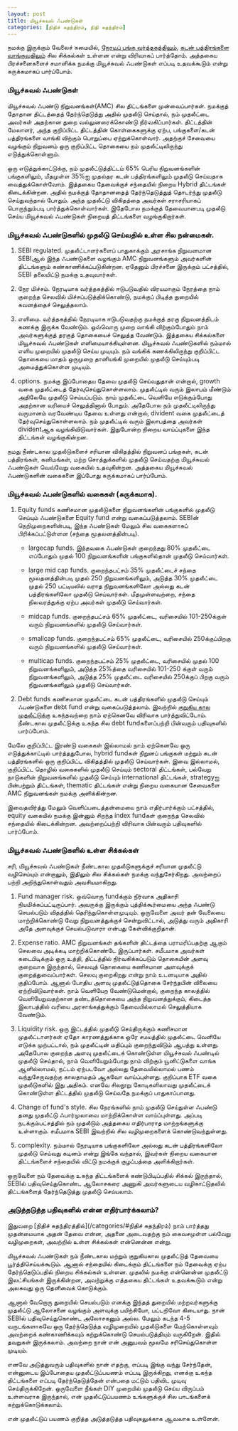 ```yaml
---
layout: post
title: மியூச்சுவல் ஃபண்டுகள்
categories: [நிதிச் சுதந்திரம், நிதி சுதந்திரம்]
---
```


நமக்கு இருக்கும் வேலைச் சுமையில், [நேரடிப் பங்கு வர்த்தகத்திலும்](/13), [கடன் பத்திரங்களை வாங்குவதிலும்](/15) சில சிக்கல்கள் உள்ளன என்று விரிவாகப் பார்த்தோம். அத்தகைய பிரச்சனைகளைச் சமாளிக்க நமக்கு மியூச்சுவல் ஃபண்டுகள் எப்படி உதவக்கூடும் என்று சுருக்கமாகப் பார்ப்போம்.


### மியூச்சுவல் ஃபண்டுகள்
மியூச்சுவல் ஃபண்டு நிறுவனங்கள்(AMC) சில திட்டங்களை முன்வைப்பார்கள். நமக்குத் தோதான திட்டத்தைத் தேர்ந்தெடுத்து அதில் முதலீடு செய்தால், நம் முதலீட்டை அவர்கள் அதற்கான துறை வல்லுனரைக்கொண்டு நிர்வகிப்பார்கள். திட்டத்தின் மேலாளர், அந்த குறிப்பிட்ட திட்டத்தின் கொள்கைகளுக்கு ஏற்ப, பங்குகளை/கடன் பத்திரங்களை வாங்கி விற்கும் பொறுப்பை ஏற்றுக்கொள்வார். அதற்குச் சேவையை வழங்கும் நிறுவனம் ஒரு குறிப்பிட்ட தொகையை நம் முதலீட்டிலிருந்து எடுத்துக்கொள்ளும்.

ஒரு எடுத்துக்காட்டுக்கு, நம் முதலீட்டுத்திட்டம் 65% பெரிய நிறுவனங்களின் பங்குகளிலும், மீதமுள்ள 35%ஐ முதல்தர கடன் பத்திரங்களிலும் முதலீடு செய்வதாக வைத்துக்கொள்வோம். இத்தகைய தேவைக்குச் சந்தையில் நிறைய Hybrid திட்டங்கள் கிடைக்கின்றன. அதில் நமக்குத் தோதானதைத் தேர்ந்தெடுத்துத் தொடர்ந்து முதலீடு செய்துவந்தால் போதும். அந்த முதலீட்டு விகிதத்தை அவர்கள் சராசரியாகப் பொருந்தும்படி பார்த்துக்கொள்வார்கள். இதேபோல நமக்குத் தேவையானபடி முதலீடு செய்ய மியூச்சுவல் ஃபண்டுகள் நிறையத் திட்டங்களை வழங்குகிறார்கள்.


### மியூச்சுவல் ஃபண்டுகளில் முதலீடு செய்வதில் உள்ள சில நன்மைகள்.

1. SEBI regulated. முதலீட்டாளர்களைப் பாதுகாக்கும் அரசாங்க நிறுவனமான SEBIஆல் இந்த ஃபண்டுகளை வழங்கும் AMC நிறுவனங்களும் அவர்களின் திட்டங்களும் கண்காணிக்கப்படுகின்றன. ஏதேனும் பிரச்சனை இருக்கும் பட்சத்தில், SEBI தலையிட்டு நமக்கு உதவுவார்கள்.

2. நேர மிச்சம். நேரடியாக வர்த்தகத்தில் ஈடுபடுவதில் விரயமாகும் நேரத்தை நாம் குறைந்த செலவில் மிச்சப்படுத்திக்கொண்டு, நமக்குப் பிடித்த துறையில் கவனத்தைச் செலுத்தலாம்.

3. எளிமை. வர்த்தகத்தில் நேரடியாக ஈடுபடுவதற்கு நமக்குத் தரகு நிறுவனத்திடம் கணக்கு இருக்க வேண்டும். ஒவ்வொரு முறை வாங்கி விற்கும்போதும் நாம் அவர்களுக்குத் தரகுத் தொகையைச் செலுத்த வேண்டும். இத்தகைய சிக்கல்களை மியூச்சுவல் ஃபண்டுகள் எளிமையாக்கியுள்ளன. மியூச்சுவல் ஃபண்டுகளில் நம்மால் எளிய முறையில் முதலீடு செய்ய முடியும். நம் வங்கிக் கணக்கிலிருந்து குறிப்பிட்ட தொகையை மாதம் ஒருமுறை தானியங்கி முறையில் முதலீடு செய்யும்படி அமைத்துக்கொள்ள முடியும்.

4. options. நமக்கு இப்போதைய தேவை முதலீடு செய்வதுதான் என்றால், growth வகை முதலீட்டைத் தேர்வுசெய்துகொள்ளலாம். முதலீட்டில் வரும் இலாபம் மீண்டும் அதிலேயே முதலீடு செய்யப்படும். நாம் முதலீட்டை வெளியே எடுக்கும்போது அதற்கான வரியைச் செலுத்தினால் போதும். அதேபோல நம் முதலீட்டிலிருந்து வருமானம் வரவேண்டிய தேவை உள்ளது என்றால், divident வகை முதலீட்டைத் தேர்வுசெய்துகொள்ளலாம். நம் முதலீட்டில் வரும் இலாபத்தை அவர்கள் dividentஆக வழங்கிவிடுவார்கள். இதுபோன்ற நிறைய வாய்ப்புகளை இந்த திட்டங்கள் வழங்குகின்றன.

நமது நீண்டகால முதலீடுகளைச் சரியான விகிதத்தில் நிறுவனப் பங்குகள், கடன் பத்திரங்கள், கனிமங்கள், மற்ற சொத்துக்களில் முதலீடு செய்வதற்கு மியூச்சுவல் ஃபண்டுகள் வெவ்வேறு வகையில் உதவுகின்றன. அத்தகைய மியூச்சுவல் ஃபண்டுகளின் வகைகளை இப்போது சுருக்கமாகப் பார்ப்போம்.

### மியூச்சுவல் ஃபண்டுகளில் வகைகள் (சுருக்கமாக).

1. Equity funds
கணிசமான முதலீடுகளை நிறுவனங்களின் பங்குகளில் முதலீடு செய்யும் ஃபண்டுகளை Equity fund என்று வகைப்படுத்தலாம். SEBIன் நெறிமுறைகளின்படி, இந்த ஃபண்டுகள் மேலும் சில வகைகளாகப் பிரிக்கப்பட்டுள்ளன (சந்தை மூதலனத்தின்படி).
	* largecap funds. இந்தவகை ஃபண்டுகள் குறைந்தது 80% முதலீட்டை எப்போதும் முதல் 100 நிறுவனங்களின் பங்குகளில்தான் முதலீடு செய்வார்கள்.

	* large mid cap funds. குறைந்தபட்சம் 35% முதலீட்டைச் சந்தை மூலதனத்தின்படி முதல் 250 நிறுவனங்களிலும், அடுத்த 30% முதலீட்டை முதல் 250 பட்டியலில் வராத நிறுவனங்களிலோ அல்லது கடன் பத்திரங்களிலோ முதலீடு செய்வார்கள். மீதமுள்ளவற்றை, சந்தை நிலவரத்துக்கு ஏற்ப அவர்கள் முதலீடு செய்வார்கள்.

	* midcap funds. குறைந்தபட்சம் 65% முதலீட்டை, வரிசையில் 101-250க்குள் வரும் நிறுவனங்களில் முதலீடு செய்வார்கள்.

	* smallcap funds. குறைந்தபட்சம் 65% முதலீட்டை, வரிசையில் 250க்குப்பிறகு வரும் நிறுவனங்களில் முதலீடு செய்வார்கள்.

	* multicap funds. குறைந்தபட்சம் 25% முதலீட்டை, வரிசையில் முதல் 100 நிறுவனங்களிலும், அடுத்த 25%த்தை வரிசையில் 101-250 க்குள் வரும் நிறுவனங்களிலும், அடுத்த 25% முதலீட்டை வரிசையில் 250க்குப் பிறகு வரும் நிறுவனங்களிலும் முதலீடு செய்வார்கள்.

2. Debt funds
கணிசமான முதலீட்டை கடன் பத்திரங்களில் முதலீடு செய்யும் ஃபண்டுகளை debt fund என்று வகைப்படுத்தலாம். இவற்றில் [குறுகிய கால முதலீட்டுக்கு](/9) உகந்தவற்றை நாம் ஏற்கெனவே விரிவாக பார்த்துவிட்டோம். நீண்டகால முதலீட்டுக்கு உகந்த சில debt fundகளைப்பற்றி பின்வரும் பதிவுகளில் பார்ப்போம்.

மேலே குறிப்பிட்ட இரண்டு வகைகள் இல்லாமல் நாம் ஏற்கெனவே ஒரு எடுத்துக்காட்டில் பார்த்ததுபோல, hybrid fundகள் நிறுனப் பங்குகள் மற்றும் கடன் பத்திரங்களில் ஒரு குறிப்பிட்ட விகிதத்தில் முதலீடு செய்வார்கள். இவை இல்லாமல், குறிப்பிட்ட தொழில் வகைகளில் முதலீடு செய்யும் sectoral திட்டங்கள், பல்வேறு நாடுகளின் நிறுவனங்களில் முதலீடு செய்யும் international திட்டங்கள், strategyஐ பின்பற்றும் திட்டங்கள், thematic திட்டங்கள் என்று நிறைய வகையான சேவைகளை AMC நிறுவனங்கள் நமக்கு அளிக்கின்றன.

இவைதவிர்த்து மேலும் வெளிப்படைத்தன்மையை நாம் எதிர்பார்க்கும் பட்சத்தில், equity வகையில் நமக்கு இன்னும் சிறந்த index fundகள் குறைந்த செலவில் சந்தையில் கிடைக்கின்றன. அவற்றைப்பற்றி விரிவாக பின்வரும் பதிவுகளில் பார்ப்போம்.

### மியூச்சுவல் ஃபண்டுகளில் உள்ள சிக்கல்கள்

சரி, மியூச்சுவல் ஃபண்டுகள் நீண்டகால முதலீடுகளுக்குச் சரியான முதலீட்டு வழிசெய்யும் என்றாலும், இதிலும் சில சிக்கல்கள் நமக்கு வந்துசேர்கிறது. அவற்றைப் பற்றி அறிந்துகொள்வதும் அவசியமாகிறது.

1. Fund manager risk. ஒவ்வொரு fundக்கும் நிர்வாக அதிகாரி நியமிக்கப்பட்டிருப்பார். அவருக்கு இருக்கும் புத்திக்கூர்மையை அந்த ஃபண்டு செயல்படும் விதத்தில் தெரிந்துகொள்ளமுடியும். ஒருவேளை அவர் தன் வேலையை மாற்றிக்கொண்டு வேறு நிறுவனத்துக்குச் சென்றுவிட்டால், அடுத்து வரும் அதிகாரி அதே அளவுக்குச் செயல்படுவாரா என்பது கேள்விக்குறிதான்.

2. Expense ratio. AMC நிறுவனங்கள் தங்களின் திட்டத்தை பராமரிப்பதற்கு ஆகும் செலவை அடிக்கடி மாற்றிக்கொண்டே இருப்பார்கள். சமீபமாக அவர்கள் கடைபிடிக்கும் ஒரு உத்தி, திட்டத்தில் நிர்வகிக்கப்படும் தொகையின் அளவு குறைவாக இருந்தால், செலவுத் தொகையை கணிசமான அளவுக்குக் குறைத்துவைப்பார்கள். செலவு குறைகிறது என்று நாம் உடனடியாக அதில் குதிப்போம். ஆனால் போதிய அளவு முதலீட்டுத்தொகை சேர்ந்தபின் விலையை ஏற்றிவிடுவார்கள். நாம் வெளியேற வேண்டுமென்றால், குறைந்த காலத்தில் வெளியேறுவதற்கான தண்டத்தொகையை அந்த நிறுவனத்துக்கும், கிடைத்த இலாபத்தில் வரியை அரசாங்கத்துக்கும் தேவையில்லாமல் செலுத்தியாக வேண்டும்.

3. Liquidity risk. ஒரு இட்டத்தில் முதலீடு செய்திருக்கும் கணிசமான முதலீட்டாளர்கள் ஏதோ காரணத்துக்காக ஒரே சமயத்தில் முதலீட்டை வெளியே எடுக்க முற்பட்டால், நம் முதலீட்டின் மதிப்பும் குறைந்துவிடும் ஆபத்து உள்ளது. அதேபோல குறைந்த அளவு முதலீட்டைக் கொண்டுள்ள மியூச்சுவல் ஃபண்டில் முதலீடு செய்தால், நாம் வெளியேறும்போது நாம் விற்கும் யூனிட்டுகளை வாங்க ஆளில்லாமல், நட்டம் ஏற்படவோ அல்லது தேவையில்லாமல் பணம் வந்துசேருவதற்கு காலதாமதம் ஆகவோ வாய்ப்புள்ளது. குறிப்பாக ETF வகை முதலீடுகளில் இது அதிகம். எனவே சிலநூறு கோடிகளிலாவது முதலீட்டைக் கொண்டுள்ள திட்டத்தில் முதலீடு செய்வதே நமக்குப் பாதுகாப்பானது.

4. Change of fund's style. சில நேரங்களில் நாம் முதலீடு செய்துள்ள ஃபண்டு தனது முதலீட்டு ஃபார்முலாவை மாற்றிக்கொள்ள வாய்ப்புள்ளது. அப்படி நடக்கும்பட்சத்தில் நம் முதலீடும் அத்தகைய எதிர்பாராத மாற்றங்களுக்கு உள்ளாகும். சமீபமாக SEBI இவற்றில் சில வழிமுறைகளைக் கொண்டுவந்துள்ளது.

5. complexity. நம்மால் நேரடியாக பங்குகளிலோ அல்லது கடன் பத்திரங்களிலோ முதலீடு செய்வது கடினம் என்று இங்கே வந்தால், இவர்கள் நிறைய வகையான திட்டங்களைச் சந்தையில் விட்டு நமக்குக் குழப்பத்தை அளிக்கிறார்கள்.

ஒருவேளை நம் தேவைக்கு உகந்த திட்டங்களைக் கண்டுபிடிப்பதில் சிக்கல் இருந்தால், SEBIல் பதிவுசெய்துகொண்ட ஆலோசகரை அணுகி அவர்களுடைய வழிகாட்டுதலில் திட்டங்களைத் தேர்ந்தெடுத்து முதலீடு செய்யலாம்.

### அடுத்தடுத்த பதிவுகளில் என்ன எதிர்பார்க்கலாம்?

இதுவறை [நிதிச் சுதந்திரத்தில்](/categories/#நிதிச் சுதந்திரம்) நாம் பார்த்தது முதன்மையாக அதன் தேவை என்ன, அதனை அடைவதற்கு நம் கைவசமுள்ள பல்வேறு வழிமுறைகள், அவற்றில் உள்ள சிக்கல்கள் என்னென்ன என்று.

மியூச்சுவல் ஃபண்டுகள் நம் நீண்டகால மற்றும் குறுகியகால முதலீட்டுத் தேவையை பூர்த்திசெய்யக்கூடும். ஆனால் சந்தையில் கிடைக்கும் திட்டங்களை நம் தேவைக்கு ஏற்ப தேர்ந்தெடுப்பதில் நிறைய சிக்கல்கள் உள்ளன. முதலில் நமக்கு என்னென்ன முதலீட்டு இலட்சியங்கள் இருக்கின்றன, அவற்றுக்கு எத்தகைய திட்டங்கள் உதவக்கூடும் என்று அலசுவது ஒரு தெளிவைக் கொடுக்கும். 

ஆனால் வேறொரு துறையில் செயல்படும் எனக்கு இந்தத் துறையில் மற்றவர்களுக்கு முதலீட்டு ஆலோசனை வழங்கும் அளவுக்கு பயிற்சியோ, பட்டறிவோ கிடையாது. நான் SEBIல் பதிவுசெய்துகொண்ட அலோசகனும் அல்ல. மேலும் கடந்த 4-5 வருடங்களாகவே ஒரு தேர்ந்தெடுத்த வழிமுறையில் முதலீடுகளை மேற்கொள்ளவும் அவற்றைக் கண்காணிக்கவும் கற்றுக்கொண்டு செயல்படுத்தியும் வருகிறேன். இதில் தவறுகள் இருக்கலாம். அவற்றை நான் என் அனுபவம் மூலமே சரிசெய்துகொள்ள முடியும்.

எனவே அடுத்துவரும் பதிவுகளில் நான் எதற்கு, எப்படி இங்கு வந்து சேர்ந்தேன், என்னுடைய இப்போதைய முதலீட்டுப்பயணம் எப்படி இருக்கிறது, எனக்கு உகந்த திட்டங்களை எப்படி தேர்ந்தெடுத்தேன் என்பதை மட்டும் பதிவிட முடிவு செய்திருக்கிறேன். ஒருவேளை நீங்கள் DIY முறையில் முதலீடு செய்ய விருப்பம் உள்ளவராக இருந்தால், என் முதலீட்டுப்பயணம் உங்களுக்குச் சில பாடங்களைக் கற்றுக்கொடுக்கலாம்.

என் முதலீட்டுப் பயணம் குறித்த அடுத்தடுத்த பதிவுகலுக்காக ஆவலாக உள்ளேன்.

